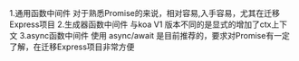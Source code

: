 1.通用函数中间件
    对于熟悉Promise的来说，相对容易,入手容易，尤其在迁移Express项目
2.生成器函数中间件
    与koa V1 版本不同的是显式的增加了ctx上下文
3.async函数中间件
    使用 async/await 是目前推荐的，要求对Promise有一定了解，在迁移Express项目非常方便


